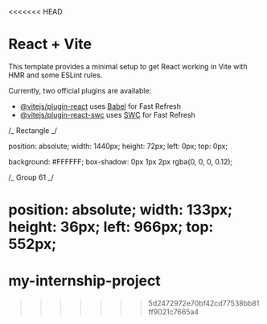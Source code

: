 <<<<<<< HEAD
# React + Vite

This template provides a minimal setup to get React working in Vite with HMR and some ESLint rules.

Currently, two official plugins are available:

- [@vitejs/plugin-react](https://github.com/vitejs/vite-plugin-react/blob/main/packages/plugin-react/README.md) uses [Babel](https://babeljs.io/) for Fast Refresh
- [@vitejs/plugin-react-swc](https://github.com/vitejs/vite-plugin-react-swc) uses [SWC](https://swc.rs/) for Fast Refresh

/_ Rectangle _/

position: absolute;
width: 1440px;
height: 72px;
left: 0px;
top: 0px;

background: #FFFFFF;
box-shadow: 0px 1px 2px rgba(0, 0, 0, 0.12);

/_ Group 61 _/

position: absolute;
width: 133px;
height: 36px;
left: 966px;
top: 552px;
=======
# my-internship-project
>>>>>>> 5d2472972e70bf42cd77538bb81ff9021c7665a4
